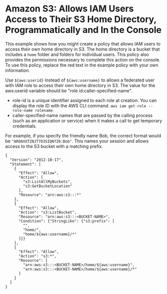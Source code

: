 # Amazon S3: Allows IAM Users Access to Their S3 Home Directory, Programmatically and In the Console<a name="reference_policies_examples_s3_home-directory-console"></a>

This example shows how you might create a policy that allows IAM users to access their own home directory in S3\. The home directory is a bucket that includes a `home` folder and folders for individual users\. This policy also provides the permissions necessary to complete this action on the console\. To use this policy, replace the red text in the example policy with your own information\.

Use `${aws:userid}` instead of `${aws:username}` to allows a federated user with IAM role to access their own home directory in S3. The value for the aws:userid variable should be "role id:caller-specified-name".

+ role-id is a unique identifier assigned to each role at creation. You can display the role ID with the AWS CLI command: `aws iam get-role --role-name rolename`   
+ caller-specified-name names that are passed by the calling process (such as an application or service) when it makes a call to get temporary credentials.

For example, if you specify the friendly name Bob, the correct format would be `"AROAXXT2NJT7D3SIQN7Z6:Bob"`. This names your session and allows access to the S3 bucket with a matching prefix. 

```
{
  "Version": "2012-10-17",
  "Statement": [
    {
      "Effect": "Allow",
      "Action": [
        "s3:ListAllMyBuckets",
        "s3:GetBucketLocation"
      ],
      "Resource": "arn:aws:s3:::*"
    },
    {
      "Effect": "Allow",
      "Action": "s3:ListBucket",
      "Resource": "arn:aws:s3:::<BUCKET-NAME>",
      "Condition": {"StringLike": {"s3:prefix": [
        "",
        "home/",
        "home/${aws:username}/*"
      ]}}
    },
    {
      "Effect": "Allow",
      "Action": "s3:*",
      "Resource": [
        "arn:aws:s3:::<BUCKET-NAME>/home/${aws:username}",
        "arn:aws:s3:::<BUCKET-NAME>/home/${aws:username}/*"
      ]
    }
  ]
}
```
